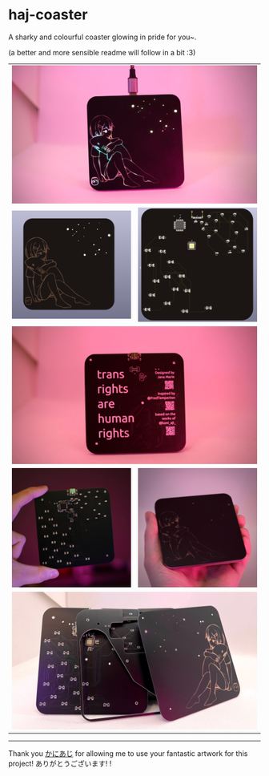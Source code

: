 # haj-coaster

A sharky and colourful coaster glowing in pride for you~.

(a better and more sensible readme will follow in a bit :3)

<table>
  <tbody>
    <tr>
      <td colspan="2">
        <img src="images/b1.jpeg"/>
      </td>
    </tr>
    <tr>
      <td>
        <img src="images/1.png"/>
      </td>
      <td>
        <img src="images/2.png"/>
      </td>
    </tr>
    <tr>
      <td colspan="2">
        <img src="images/b2.jpeg"/>
      </td>
    </tr>
    <tr>
      <td>
        <img src="images/b5.jpeg"/>
      </td>
      <td>
        <img src="images/b4.jpeg"/>
      </td>
    </tr>
    <tr>
      <td colspan="2">
        <img src="images/b6.jpeg"/>
      </td>
    </tr>
  </tbody>
</table>

---

Thank you [かにあじ](https://void-aquarium.com/) for allowing me to use your fantastic artwork for this project! ありがとうございます!
!
